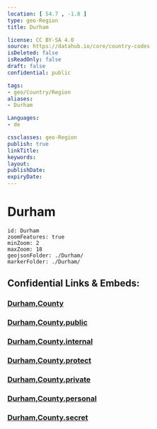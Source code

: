 ```yaml
---
location: [ 54.7 , -1.8 ] 
type: geo-Region
title: Durham

license: CC BY-SA 4.0
source: https://datahub.io/core/country-codes
isDeleted: false
isReadOnly: false
draft: false
confidential: public

tags:
- geo/Country/Region
aliases:
- Durham

Languages:
- de

cssclasses: geo-Region
publish: true
linkTitle: 
keywords: 
layout: 
publishDate: 
expiryDate: 
---
```


# Durham

```leaflet
id: Durham
zoomFeatures: true 
minZoom: 2 
maxZoom: 18
geojsonFolder: ./Durham/
markerFolder: ./Durham/
```


## Confidential Links & Embeds: 

### [Durham,County](/_Standards/Earth/Continent/Europe/Europe~North/UK/England/Regions~England/North_East_England/Durham,County.md) 

### [Durham,County.public](/_public/Earth/Continent/Europe/Europe~North/UK/England/Regions~England/North_East_England/Durham,County.public.md) 

### [Durham,County.internal](/_internal/Earth/Continent/Europe/Europe~North/UK/England/Regions~England/North_East_England/Durham,County.internal.md) 

### [Durham,County.protect](/_protect/Earth/Continent/Europe/Europe~North/UK/England/Regions~England/North_East_England/Durham,County.protect.md) 

### [Durham,County.private](/_private/Earth/Continent/Europe/Europe~North/UK/England/Regions~England/North_East_England/Durham,County.private.md) 

### [Durham,County.personal](/_personal/Earth/Continent/Europe/Europe~North/UK/England/Regions~England/North_East_England/Durham,County.personal.md) 

### [Durham,County.secret](/_secret/Earth/Continent/Europe/Europe~North/UK/England/Regions~England/North_East_England/Durham,County.secret.md)

